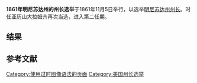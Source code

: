 **1861年明尼苏达州的州长选举**于1861年11月5日举行，以选举[明尼苏达州州长](../Page/明尼苏达州州长.md "wikilink")。时任亚历山大拉姆齐再次当选，进入第二任期。

## 结果

## 参考文献

[Category:使用过时图像语法的页面](https://zh.wikipedia.org/wiki/Category:使用过时图像语法的页面 "wikilink") [Category:美国州长选举](https://zh.wikipedia.org/wiki/Category:美国州长选举 "wikilink")